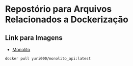 # Repostório para Arquivos Relacionados a Dockerização

## Link para Imagens

- [Monolito](https://hub.docker.com/repository/docker/yuri000/monolito_api/general)
```
docker pull yuri000/monolito_api:latest
```
